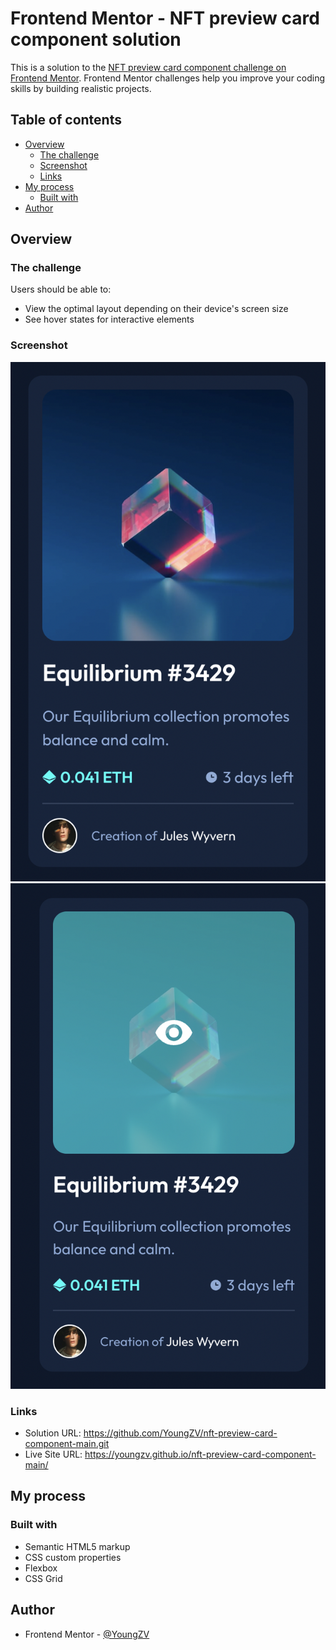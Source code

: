 # Frontend Mentor - NFT preview card component solution

This is a solution to the [NFT preview card component challenge on Frontend Mentor](https://www.frontendmentor.io/challenges/nft-preview-card-component-SbdUL_w0U). Frontend Mentor challenges help you improve your coding skills by building realistic projects. 

## Table of contents

- [Overview](#overview)
  - [The challenge](#the-challenge)
  - [Screenshot](#screenshot)
  - [Links](#links)
- [My process](#my-process)
  - [Built with](#built-with)
- [Author](#author)



## Overview

### The challenge

Users should be able to:

- View the optimal layout depending on their device's screen size
- See hover states for interactive elements

### Screenshot

![Desktop](./screenshots/desktop.png)
![Desktop active state](./screenshots/desktop_active-state.png)


### Links

- Solution URL: https://github.com/YoungZV/nft-preview-card-component-main.git
- Live Site URL: https://youngzv.github.io/nft-preview-card-component-main/

## My process

### Built with

- Semantic HTML5 markup
- CSS custom properties
- Flexbox
- CSS Grid


## Author

- Frontend Mentor - [@YoungZV](https://www.frontendmentor.io/profile/YoungZV)




